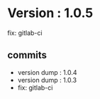 # Version : 1.0.5

fix: gitlab-ci

## commits

* version dump : 1.0.4
* version dump : 1.0.3
* fix: gitlab-ci
